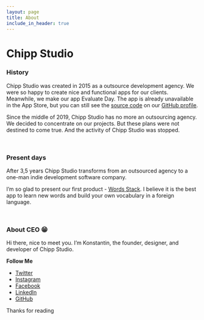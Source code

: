 ```yaml
---
layout: page
title: About
include_in_header: true
---
```


# Chipp Studio

### History

Chipp Studio was created in 2015 as a outsource development agency. We were so happy to create nice and functional apps for our clients. Meanwhile, we make our app Evaluate Day. The app is already unavailable in the App Store, but you can still see the [source code](https://github.com/ChippStudio/Evaluate-Day) on our [GitHub profile](https://github.com/ChippStudio).

Since the middle of 2019, Chipp Studio has no more an outsourcing agency. We decided to concentrate on our projects. But these plans were not destined to come true. And the activity of Chipp Studio was stopped.

<br>

### Present days

After 3,5 years Chipp Studio transforms from an outsourced agency to a one-man indie development software company.

I’m so glad to present our first product - [Words Stack](https://wordsstack.chippstudio.ee). I believe it is the best app to learn new words and build your own vocabulary in a foreign language.

<br>

### About CEO 😁

Hi there, nice to meet you. I’m Konstantin, the founder, designer, and developer of Chipp Studio.

**Follow Me**
- [Twitter](https://twitter.com/ktsistjakov)
- [Instagram](https://www.instagram.com/konstantint/)
- [Facebook](https://www.facebook.com/konstantint)
- [LinkedIn](https://www.linkedin.com/in/konstantints/)
- [GitHub](https://github.com/ktsistjakov)

Thanks for reading